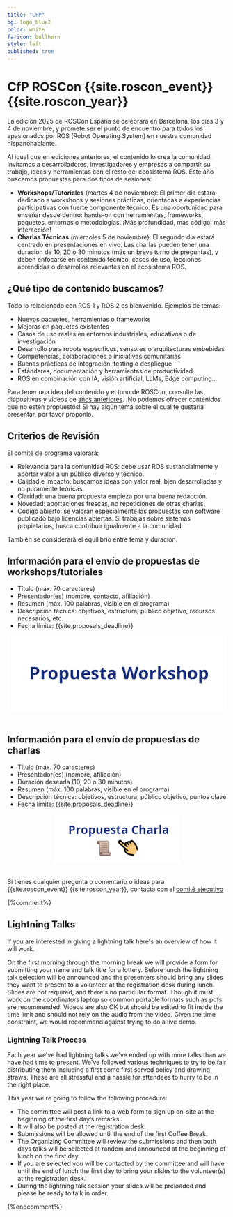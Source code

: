 ```yaml
---
title: "CFP"
bg: logo_blue2
color: white
fa-icon: bullhorn
style: left
published: true
---
```


# CfP ROSCon {{site.roscon_event}} {{site.roscon_year}} 


La edición 2025 de ROSCon España se celebrará en Barcelona, los días 3 y 4 de noviembre, y promete ser el punto de encuentro para todos los apasionados por ROS (Robot Operating System) en nuestra comunidad hispanohablante. 

Al igual que en ediciones anteriores, el contenido lo crea la comunidad. Invitamos a desarrolladores, investigadores y empresas a compartir su trabajo, ideas y herramientas con el resto del ecosistema ROS. Este año buscamos propuestas para dos tipos de sesiones: 
- **Workshops/Tutoriales** (martes 4 de noviembre): El primer día estará dedicado a workshops y sesiones prácticas, orientadas a experiencias participativas con fuerte componente técnico. Es una oportunidad para enseñar desde dentro: hands-on con herramientas, frameworks, paquetes, entornos o metodologías. ¡Más profundidad, más código, más interacción! 
- **Charlas Técnicas** (miercoles 5 de noviembre): El segundo día estará centrado en presentaciones en vivo. Las charlas pueden tener una duración de 10, 20 o 30 minutos (más un breve turno de preguntas), y deben enfocarse en contenido técnico, casos de uso, lecciones aprendidas o desarrollos relevantes en el ecosistema ROS. 

## ¿Qué tipo de contenido buscamos? 

Todo lo relacionado con ROS 1 y ROS 2 es bienvenido. Ejemplos de temas: 

* Nuevos paquetes, herramientas o frameworks 
* Mejoras en paquetes existentes 
* Casos de uso reales en entornos industriales, educativos o de investigación 
* Desarrollo para robots específicos, sensores o arquitecturas embebidas 
* Competencias, colaboraciones o iniciativas comunitarias 
* Buenas prácticas de integración, testing o despliegue 
* Estándares, documentación y herramientas de productividad 
* ROS en combinación con IA, visión artificial, LLMs, Edge computing… 

Para tener una idea del contenido y el tono de ROSCon, consulte las diapositivas y vídeos de [años anteriores](https://www.youtube.com/@ROSConEspana).
¡No podemos ofrecer contenidos que no estén propuestos! Si hay algún tema sobre el cual te gustaría presentar, por favor proponlo.


## Criterios de Revisión
El comité de programa valorará: 

* Relevancia para la comunidad ROS: debe usar ROS sustancialmente y aportar valor a un público diverso y técnico. 
* Calidad e impacto: buscamos ideas con valor real, bien desarrolladas y no puramente teóricas. 
* Claridad: una buena propuesta empieza por una buena redacción. 
* Novedad: aportaciones frescas, no repeticiones de otras charlas. 
* Código abierto: se valoran especialmente las propuestas con software publicado bajo licencias abiertas. Si trabajas sobre sistemas propietarios, busca contribuir igualmente a la comunidad. 

También se considerará el equilibrio entre tema y duración. 

## Información para el envío de propuestas de workshops/tutoriales

* Título (máx. 70 caracteres) 
* Presentador(es) (nombre, contacto, afiliación) 
* Resumen (máx. 100 palabras, visible en el programa) 
* Descripción técnica: objetivos, estructura, público objetivo, recursos necesarios, etc. 
* Fecha límite: {{site.proposals_deadline}} 

<!-- <center>
<a href="https://forms.gle/5mdGtLXuq3f186r1A"><img src="./img/workshop.png" class="workshop-img" alt="Propuesta Workshop" style="width:30%"/></a>
</center> -->

<center>
<a href="https://www.tfaforms.com/5186753"><img src="./img/workshop.png" class="workshop-img" alt="Propuesta Workshop"/></a>
</center>
<br>

## Información para el envío de propuestas de charlas

* Título (máx. 70 caracteres) 
* Presentador(es) (nombre, afiliación) 
* Duración deseada (10, 20 o 30 minutos) 
* Resumen (máx. 100 palabras, visible en el programa) 
* Descripción técnica: objetivos, estructura, público objetivo, puntos clave 
* Fecha límite: {{site.proposals_deadline}} 

<!-- <center>
<a href="https://forms.gle/4pRWU676JufvrMkD9"><img src="./img/charla.png" class="charla-img" alt="Propuesta Charla" style="width:30%"/></a>
</center> -->

<center>
<a href="https://www.tfaforms.com/5186770"><img src="./img/charla.png" class="charla-img" alt="Propuesta Charla"/></a>
</center>


<br>

Si tienes cualquier pregunta o comentario o ideas para {{site.roscon_event}} {{site.roscon_year}}, contacta con el <a href="mailto:rosconferencespain@gmail.com">comité ejecutivo</a>

{%comment%}
## Lightning Talks

If you are interested in giving a lightning talk here's an overview of how it will work.

On the first morning through the morning break we will provide a form for submitting your name and talk title for a lottery.
Before lunch the lightning talk selection will be announced and the presenters should bring any slides they want to present to a volunteer at the registration desk during lunch.
Slides are not required, and there's no particular format.
Though it must work on the coordinators laptop so common portable formats such as pdfs are recommended.
Videos are also OK but should be edited to fit inside the time limit and should not rely on the audio from the video.
Given the time constraint, we would recommend against trying to do a live demo.

### Lightning Talk Process

Each year we've had lightning talks we've ended up with more talks than we have had time to present.
We've followed various techniques to try to be fair distributing them including a first come first served policy and drawing straws.
These are all stressful and a hassle for attendees to hurry to be in the right place.

This year we're going to follow the following procedure:
 * The committee will post a link to a web form to sign up on-site at the beginning of the first day’s remarks.
 * It will also be posted at the registration desk.
 * Submissions will be allowed until the end of the first Coffee Break.
 * The Organizing Committee will review the submissions and then both days talks will be selected at random and announced at the beginning of lunch on the first day.
 * If you are selected you will be contacted by the committee and will have until the end of lunch the first day to bring your slides to the volunteer(s) at the registration desk.
  * During the lightning talk session your slides will be preloaded and please be ready to talk in order.

{%endcomment%}
